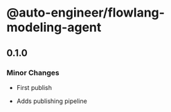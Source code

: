 # @auto-engineer/flowlang-modeling-agent

## 0.1.0

### Minor Changes

- First publish

- Adds publishing pipeline
